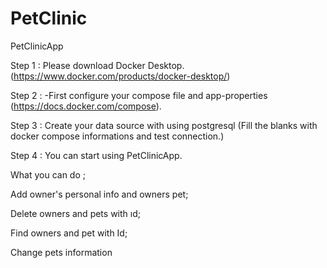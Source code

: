 # PetClinic
PetClinicApp

Step 1 : Please download Docker Desktop.(https://www.docker.com/products/docker-desktop/)

Step 2 : -First configure your compose file and app-properties (https://docs.docker.com/compose).

Step 3 : Create your data source with using postgresql (Fill the blanks with docker compose informations and test connection.)

Step 4 : You can start using PetClinicApp.

What you can do ;

Add owner's personal info and owners pet;

Delete owners and pets with ıd;

Find owners and pet with Id;

Change pets information


